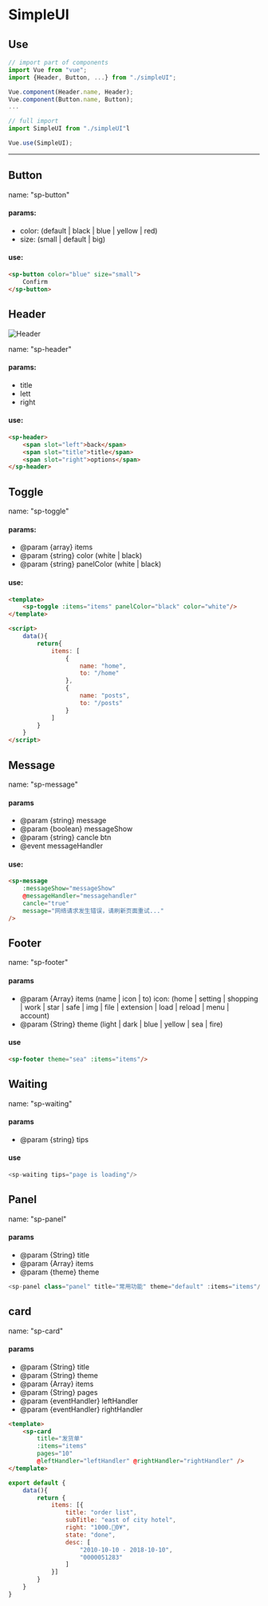 # SimpleUI

## Use

```javascript
// import part of components
import Vue from "vue";
import {Header, Button, ...} from "./simpleUI";

Vue.component(Header.name, Header);
Vue.component(Button.name, Button);
...

// full import
import SimpleUI from "./simpleUI"l

Vue.use(SimpleUI);
```

---

## Button

name: "sp-button"

#### params:

- color: (default | black | blue | yellow | red)
- size: (small | default | big)

#### use:

```html
<sp-button color="blue" size="small">
    Confirm
</sp-button>
```

## Header

![Header](./assets/imgs/header.png)

name: "sp-header"

#### params:

- title
- lett
- right

#### use:

```html
<sp-header>
    <span slot="left">back</span>
    <span slot="title">title</span>
    <span slot="right">options</span>
</sp-header>
```

## Toggle

name: "sp-toggle"

#### params:

* @param {array} items
* @param {string} color (white | black)
* @param {string} panelColor (white | black)

#### use:

```html
<template>
    <sp-toggle :items="items" panelColor="black" color="white"/>
</template>

<script>
    data(){
        return{
            items: [
                {
                    name: "home",
                    to: "/home"
                },
                {
                    name: "posts",
                    to: "/posts"
                }
            ]
        }
    }
</script>
```

## Message

name: "sp-message"

#### params

* @param {string} message
* @param {boolean} messageShow
* @param {string} cancle btn
* @event messageHandler

#### use:

```html
<sp-message 
    :messageShow="messageShow"
    @messageHandler="messagehandler" 
    cancle="true" 
    message="网络请求发生错误，请刷新页面重试..."
/>
```

## Footer

name: "sp-footer"

#### params

* @param {Array} items (name | icon | to)
    icon: (home | setting | shopping | work | star | safe | img | file | extension | load | reload | menu | account)
* @param {String} theme (light | dark | blue | yellow | sea | fire)

#### use

```html
<sp-footer theme="sea" :items="items"/>
```

## Waiting

name: "sp-waiting"

#### params

* @param {string} tips

#### use

```javascript
<sp-waiting tips="page is loading"/>
```

## Panel

name: "sp-panel"

#### params

 * @param {String} title
 * @param {Array} items
 * @param {theme} theme

```javascript
<sp-panel class="panel" title="常用功能" theme="default" :items="items"/>
```

## card

name: "sp-card"

#### params

* @param {String} title
* @param {String} theme
* @param {Array} items
* @param {String} pages
* @param {eventHandler} leftHandler
* @param {eventHandler} rightHandler

```html
<template>
    <sp-card 
        title="发货单" 
        :items="items"
        pages="10"
        @leftHandler="leftHandler" @rightHandler="rightHandler" />
</template>
```

```javascript
export default {
    data(){
        return {
            items: [{
                title: "order list",
                subTitle: "east of city hotel",
                right: "1000.0¥",
                state: "done",
                desc: [
                    "2010-10-10 - 2018-10-10",
                    "0000051283"
                ]
            }]
        }
    }
}
```